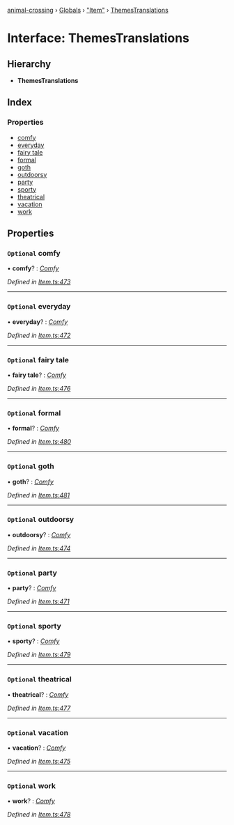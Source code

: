 [animal-crossing](../README.md) › [Globals](../globals.md) › ["Item"](../modules/_item_.md) › [ThemesTranslations](_item_.themestranslations.md)

# Interface: ThemesTranslations

## Hierarchy

* **ThemesTranslations**

## Index

### Properties

* [comfy](_item_.themestranslations.md#optional-comfy)
* [everyday](_item_.themestranslations.md#optional-everyday)
* [fairy tale](_item_.themestranslations.md#optional-fairy-tale)
* [formal](_item_.themestranslations.md#optional-formal)
* [goth](_item_.themestranslations.md#optional-goth)
* [outdoorsy](_item_.themestranslations.md#optional-outdoorsy)
* [party](_item_.themestranslations.md#optional-party)
* [sporty](_item_.themestranslations.md#optional-sporty)
* [theatrical](_item_.themestranslations.md#optional-theatrical)
* [vacation](_item_.themestranslations.md#optional-vacation)
* [work](_item_.themestranslations.md#optional-work)

## Properties

### `Optional` comfy

• **comfy**? : *[Comfy](_item_.comfy.md)*

*Defined in [Item.ts:473](https://github.com/Norviah/animal-crossing/blob/7daadc1/module/types/Item.ts#L473)*

___

### `Optional` everyday

• **everyday**? : *[Comfy](_item_.comfy.md)*

*Defined in [Item.ts:472](https://github.com/Norviah/animal-crossing/blob/7daadc1/module/types/Item.ts#L472)*

___

### `Optional` fairy tale

• **fairy tale**? : *[Comfy](_item_.comfy.md)*

*Defined in [Item.ts:476](https://github.com/Norviah/animal-crossing/blob/7daadc1/module/types/Item.ts#L476)*

___

### `Optional` formal

• **formal**? : *[Comfy](_item_.comfy.md)*

*Defined in [Item.ts:480](https://github.com/Norviah/animal-crossing/blob/7daadc1/module/types/Item.ts#L480)*

___

### `Optional` goth

• **goth**? : *[Comfy](_item_.comfy.md)*

*Defined in [Item.ts:481](https://github.com/Norviah/animal-crossing/blob/7daadc1/module/types/Item.ts#L481)*

___

### `Optional` outdoorsy

• **outdoorsy**? : *[Comfy](_item_.comfy.md)*

*Defined in [Item.ts:474](https://github.com/Norviah/animal-crossing/blob/7daadc1/module/types/Item.ts#L474)*

___

### `Optional` party

• **party**? : *[Comfy](_item_.comfy.md)*

*Defined in [Item.ts:471](https://github.com/Norviah/animal-crossing/blob/7daadc1/module/types/Item.ts#L471)*

___

### `Optional` sporty

• **sporty**? : *[Comfy](_item_.comfy.md)*

*Defined in [Item.ts:479](https://github.com/Norviah/animal-crossing/blob/7daadc1/module/types/Item.ts#L479)*

___

### `Optional` theatrical

• **theatrical**? : *[Comfy](_item_.comfy.md)*

*Defined in [Item.ts:477](https://github.com/Norviah/animal-crossing/blob/7daadc1/module/types/Item.ts#L477)*

___

### `Optional` vacation

• **vacation**? : *[Comfy](_item_.comfy.md)*

*Defined in [Item.ts:475](https://github.com/Norviah/animal-crossing/blob/7daadc1/module/types/Item.ts#L475)*

___

### `Optional` work

• **work**? : *[Comfy](_item_.comfy.md)*

*Defined in [Item.ts:478](https://github.com/Norviah/animal-crossing/blob/7daadc1/module/types/Item.ts#L478)*
